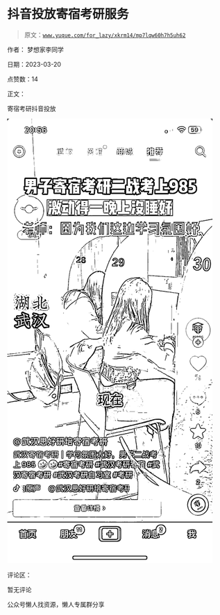 # 抖音投放寄宿考研服务

> 原文：[`www.yuque.com/for_lazy/xkrm14/mp7lqw60h7h5uh62`](https://www.yuque.com/for_lazy/xkrm14/mp7lqw60h7h5uh62)



作者： 梦想家李同学



日期：2023-03-20



点赞数：14



正文：



寄宿考研抖音投放



![](img/234d8cdd997018ea5dd9f595aa500d86.png)  

评论区：



暂无评论



公众号懒人找资源，懒人专属群分享

